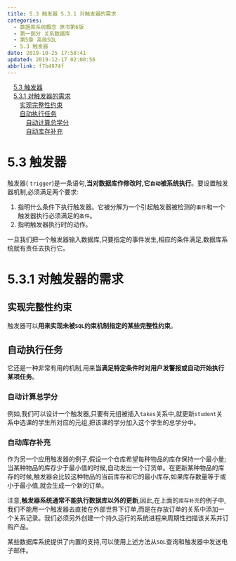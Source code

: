 ```yaml
---
title: 5.3 触发器 5.3.1 对触发器的需求
categories: 
  - 数据库系统概念 原书第6版
  - 第一部分 关系数据库
  - 第5章 高级SQL
  - 5.3 触发器
date: 2019-10-25 17:58:41
updated: 2019-12-17 02:00:56
abbrlink: f7b4974f
---
```

<div id='my_toc'><a href="/ReadingNotes/f7b4974f/#5-3-触发器" class="header_1">5.3 触发器</a>&nbsp;<br><a href="/ReadingNotes/f7b4974f/#5-3-1-对触发器的需求" class="header_1">5.3.1 对触发器的需求</a>&nbsp;<br><a href="/ReadingNotes/f7b4974f/#实现完整性约束" class="header_2">实现完整性约束</a>&nbsp;<br><a href="/ReadingNotes/f7b4974f/#自动执行任务" class="header_2">自动执行任务</a>&nbsp;<br><a href="/ReadingNotes/f7b4974f/#自动计算总学分" class="header_3">自动计算总学分</a>&nbsp;<br><a href="/ReadingNotes/f7b4974f/#自动库存补充" class="header_3">自动库存补充</a>&nbsp;<br></div>
<style>.header_1{margin-left: 1em;}.header_2{margin-left: 2em;}.header_3{margin-left: 3em;}.header_4{margin-left: 4em;}.header_5{margin-left: 5em;}.header_6{margin-left: 6em;}</style>
<!--more-->
<script>if (navigator.platform.search('arm')==-1){document.getElementById('my_toc').style.display = 'none';}var e,p = document.getElementsByTagName('p');while (p.length>0) {e = p[0];e.parentElement.removeChild(e);}</script>

<!--end-->
<!--SSTStart-->
# 5.3 触发器 #
触发器( `trigger`)是一条语句,**当对数据库作修改时,它`自动`被系统执行**。要设置触发器机制,必须满足两个要求:
1. 指明什么条件下执行触发器。它被分解为一个引起触发器被检测的`事件`和一个触发器执行必须满足的`条件`。
2. 指明触发器执行时的动作。

一旦我们把一个触发器输入数据库,只要指定的事件发生,相应的条件满足,数据库系统就有责任去执行它。
# 5.3.1 对触发器的需求 #
## 实现完整性约束 ##
触发器可以**用来实现未被`SQL`约束机制指定的某些完整性约束**。
## 自动执行任务 ##
它还是一种非常有用的机制,用来**当满足特定条件时对用户发警报或自动开始执行某项任务**。
### 自动计算总学分 ###
例如,我们可以设计一个触发器,只要有元组被插入`takes`关系中,就更新`student`关系中选课的学生所对应的元组,把该课的学分加入这个学生的总学分中。
### 自动库存补充 ###
作为另一个应用触发器的例子,假设一个仓库希望每种物品的库存保持一个最小量;当某种物品的库存少于最小值的时候,自动发出一个订货单。在更新某种物品的库存的时候,触发器会比较这种物品的当前库存和它的最小库存,如果库存数量等于或小于最小值,就会生成一个新的订单。

注意,**触发器系统通常不能执行数据库以外的更新**,因此,在上面的`库存补充`的例子中,我们不能用一个触发器去直接在外部世界下订单,而是在存放订单的关系中添加一个关系记录。我们必须另外创建一个持久运行的系统进程来周期性扫描该关系并订购产品。

某些数据库系统提供了内置的支持,可以使用上述方法从`SQL`查询和触发器中发送电子邮件。
<!--SSTStop-->

